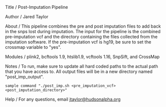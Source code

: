 Title / Post-Imputation Pipeline

Author / Jared Taylor

About / This pipeline combines the pre and post imputation files to add back in the snps lost during imputation. The input for the pipeline is the combined pre-imputation vcf and the directory containing the files collected from the imputation software. If the pre-imputation vcf is hg19, be sure to set the crossmap variable to "yes".  

Modules / plink2, bcftools 1.9, htslib1.9, vcftools 1.16, SnpSift, and CrossMap

Notes / To run, make sure to update all hard coded paths to the actual path that you have access to. All output files will be in a new directory named "post_imp_output". 

	sample command "./post_imp.sh <pre_imputation_vcf> <post_imputation_directory>"

Help / For any questions, email jtaylor@hudsonalpha.org
